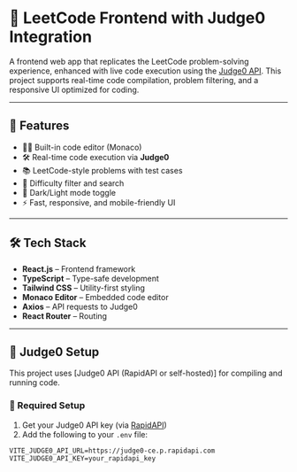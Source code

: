 # 🧠 LeetCode Frontend with Judge0 Integration

A frontend web app that replicates the LeetCode problem-solving experience, enhanced with live code execution using the [Judge0 API](https://judge0.com/). This project supports real-time code compilation, problem filtering, and a responsive UI optimized for coding.

---

## 🚀 Features

- 🧑‍💻 Built-in code editor (Monaco)
- 🛠️ Real-time code execution via **Judge0**
- 📚 LeetCode-style problems with test cases
- 🎯 Difficulty filter and search
- 🌙 Dark/Light mode toggle
- ⚡ Fast, responsive, and mobile-friendly UI

---


## 🛠️ Tech Stack

- **React.js** – Frontend framework
- **TypeScript** – Type-safe development
- **Tailwind CSS** – Utility-first styling
- **Monaco Editor** – Embedded code editor
- **Axios** – API requests to Judge0
- **React Router** – Routing

---


## 🔗 Judge0 Setup

This project uses [Judge0 API (RapidAPI or self-hosted)] for compiling and running code.

### 🧾 Required Setup

1. Get your Judge0 API key (via [RapidAPI](https://rapidapi.com/judge0-official/api/judge0-ce/))  
2. Add the following to your `.env` file:


```env
VITE_JUDGE0_API_URL=https://judge0-ce.p.rapidapi.com
VITE_JUDGE0_API_KEY=your_rapidapi_key
